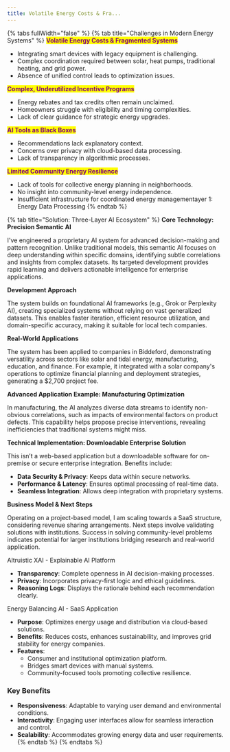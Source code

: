 ```yaml
---
title: Volatile Energy Costs & Fra...
---
```


{% tabs fullWidth="false" %}
{% tab title="Challenges in Modern Energy Systems" %}
<mark style="color:purple;">**Volatile Energy Costs & Fragmented Systems**</mark>

* Integrating smart devices with legacy equipment is challenging.
* Complex coordination required between solar, heat pumps, traditional heating, and grid power.
* Absence of unified control leads to optimization issues.

<mark style="color:purple;">**Complex, Underutilized Incentive Programs**</mark>

* Energy rebates and tax credits often remain unclaimed.
* Homeowners struggle with eligibility and timing complexities.
* Lack of clear guidance for strategic energy upgrades.

<mark style="color:purple;">**AI Tools as Black Boxes**</mark>

* Recommendations lack explanatory context.
* Concerns over privacy with cloud-based data processing.
* Lack of transparency in algorithmic processes.

<mark style="color:purple;">**Limited Community Energy Resilience**</mark>

* Lack of tools for collective energy planning in neighborhoods.
* No insight into community-level energy independence.
* Insufficient infrastructure for coordinated energy managementayer 1: Energy Data Processing
{% endtab %}

{% tab title="Solution: Three-Layer AI Ecosystem" %}
**Core Technology: Precision Semantic AI**

I've engineered a proprietary AI system for advanced decision-making and pattern recognition. Unlike traditional models, this semantic AI focuses on deep understanding within specific domains, identifying subtle correlations and insights from complex datasets. Its targeted development provides rapid learning and delivers actionable intelligence for enterprise applications.

**Development Approach**

The system builds on foundational AI frameworks (e.g., Grok or Perplexity AI), creating specialized systems without relying on vast generalized datasets. This enables faster iteration, efficient resource utilization, and domain-specific accuracy, making it suitable for local tech companies.

**Real-World Applications**

The system has been applied to companies in Biddeford, demonstrating versatility across sectors like solar and tidal energy, manufacturing, education, and finance. For example, it integrated with a solar company's operations to optimize financial planning and deployment strategies, generating a $2,700 project fee.

**Advanced Application Example: Manufacturing Optimization**

In manufacturing, the AI analyzes diverse data streams to identify non-obvious correlations, such as impacts of environmental factors on product defects. This capability helps propose precise interventions, revealing inefficiencies that traditional systems might miss.

**Technical Implementation: Downloadable Enterprise Solution**

This isn’t a web-based application but a downloadable software for on-premise or secure enterprise integration. Benefits include:

* **Data Security & Privacy**: Keeps data within secure networks.
* **Performance & Latency**: Ensures optimal processing of real-time data.
* **Seamless Integration**: Allows deep integration with proprietary systems.

**Business Model & Next Steps**

Operating on a project-based model, I am scaling towards a SaaS structure, considering revenue sharing arrangements. Next steps involve validating solutions with institutions. Success in solving community-level problems indicates potential for larger institutions bridging research and real-world application.

Altruistic XAI - Explainable AI Platform

* **Transparency**: Complete openness in AI decision-making processes.
* **Privacy**: Incorporates privacy-first logic and ethical guidelines.
* **Reasoning Logs**: Displays the rationale behind each recommendation clearly.

Energy Balancing AI - SaaS Application

* **Purpose**: Optimizes energy usage and distribution via cloud-based solutions.
* **Benefits**: Reduces costs, enhances sustainability, and improves grid stability for energy companies.
* **Features**:
  * Consumer and institutional optimization platform.
  * Bridges smart devices with manual systems.
  * Community-focused tools promoting collective resilience.

### Key Benefits

* **Responsiveness**: Adaptable to varying user demand and environmental conditions.
* **Interactivity**: Engaging user interfaces allow for seamless interaction and control.
* **Scalability**: Accommodates growing energy data and user requirements.
{% endtab %}
{% endtabs %}
